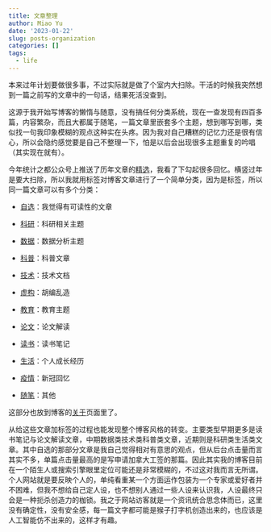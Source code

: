 ```yaml
---
title: 文章整理
author: Miao Yu
date: '2023-01-22'
slug: posts-organization
categories: []
tags:
  - life
---
```


本来过年计划要做很多事，不过实际就是做了个室内大扫除。干活的时候我突然想到一篇之前写的文章中的一句话，结果死活没查到。

这源于我开始写博客的懒惰与随意，没有搞任何分类系统，现在一查发现有四百多篇，内容繁杂，而且大都属于随笔，一篇文章里嵌套多个主题，想到哪写到哪，类似找一句我印象模糊的观点这种实在头疼。因为我对自己糟糕的记忆力还是很有信心，所以会隐约感觉要是自己不整理一下，怕是以后会出现很多主题重复的吟唱（其实现在就有）。

今年统计之都公众号上推送了历年文章的[精选](https://mp.weixin.qq.com/s/YAuqOMREgV9-0RyFZUdnRQ)，我看了下勾起很多回忆。横竖过年是要大扫除，所以我就用标签对博客文章进行了一个简单分类，因为是标签，所以同一篇文章可以有多个分类：

- [自选](https://yufree.cn/tags/idea)：我觉得有可读性的文章

- [科研](https://yufree.cn/tags/sci)：科研相关主题

- [数据](https://yufree.cn/tags/data)：数据分析主题

- [科普](https://yufree.cn/tags/popsci)：科普文章

- [技术](https://yufree.cn/tags/tech)：技术文档

- [虚构](https://yufree.cn/tags/fiction)：胡编乱造

- [教育](https://yufree.cn/tags/edu)：教育主题

- [论文](https://yufree.cn/tags/paper)：论文解读

- [读书](https://yufree.cn/tags/reading)：读书笔记

- [生活](https://yufree.cn/tags/life)：个人成长经历

- [疫情](https://yufree.cn/tags/covid)：新冠回忆

- [随笔](https://yufree.cn/tags/writing)：其他

这部分也放到博客的[关于](https://yufree.cn/cn/about/)页面里了。

从给这些文章加标签的过程也能发现整个博客风格的转变。主要类型早期更多是读书笔记与论文解读文章，中期数据类技术类科普类文章，近期则是科研类生活类文章。其中自选的那部分文章是我自己觉得相对有意思的观点，但从后台点击量而言其实不多，单篇点击量最高的是写申请加拿大工签的那篇。因此其实我的博客目前在一个陌生人或搜索引擎眼里定位可能还是非常模糊的，不过这对我而言无所谓。个人网站就是要反映个人的，单纯看重某一个方面运作包装为一个专家或爱好者并不困难，但我不想给自己定人设，也不想别人通过一些人设来认识我，人设最终只会是一种扼杀创造力的枷锁。我之于网站访客就是一个资讯统合思念体而已，这里没有确定性，没有安全感，每一篇文字都可能是猴子打字机创造出来的，也应该是人工智能仿不出来的，这样才有趣。
